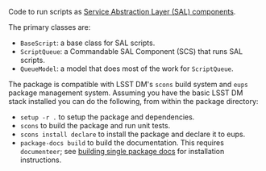Code to run scripts as [Service Abstraction Layer (SAL) components](https://docushare.lsstcorp.org/docushare/dsweb/Get/Document-21527/).

The primary classes are:
* `BaseScript`: a base class for SAL scripts.
* `ScriptQueue`: a Commandable SAL Component (SCS) that runs SAL scripts.
* `QueueModel`: a model that does most of the work for `ScriptQueue`.

The package is compatible with LSST DM's `scons` build system and `eups` package management system.
Assuming you have the basic LSST DM stack installed you can do the following, from within the package directory:

- `setup -r .` to setup the package and dependencies.
- `scons` to build the package and run unit tests.
- `scons install declare` to install the package and declare it to eups.
- `package-docs build` to build the documentation.
  This requires `documenteer`; see [building single package docs](https://developer.lsst.io/stack/building-single-package-docs.html) for installation instructions.

